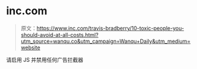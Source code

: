 # inc.com

> 原文：<https://www.inc.com/travis-bradberry/10-toxic-people-you-should-avoid-at-all-costs.html?utm_source=wanqu.co&utm_campaign=Wanqu+Daily&utm_medium=website>

请启用 JS 并禁用任何广告拦截器